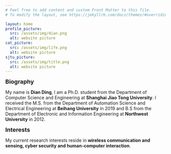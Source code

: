 ```yaml
---
# Feel free to add content and custom Front Matter to this file.
# To modify the layout, see https://jekyllrb.com/docs/themes/#overriding-theme-defaults

layout: home
profile_picture:
  src: /assets/img/dian.png
  alt: website picture
cat_picture:
  src: /assets/img/life.png
  alt: website picture
sjtu_picture:
  src: /assets/img/title.png
  alt: website picture
---
```

<p>
<font size=4><b>Biography</b></font>
</p>
<p>
	My name is <b>Dian Ding</b>, I am a Ph.D. student from the Department of Computer Science and Engineering at <b>Shanghai Jiao Tong University</b>. I received the M.S. from the Department of Automation Science and Electrical Engineering at <b>Beihang University</b> in 2019 and B.S from the Department of Electronic and Information Engineering at <b>Northwest University</b> in 2012.
</p>

<p>
<font size=4><b>Interests</b></font>
</p>
<p>
	My current research interests reside in <b>wireless communication and sensing, cyber security and human-computer interaction</b>.
</p>





